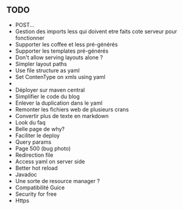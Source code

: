 ## TODO

 + POST...
 + Gestion des imports less qui doivent etre faits cote serveur pour fonctionner
 + Supporter les coffee et less pré-générés
 + Supporter les templates pré-générés
 + Don't allow serving layouts alone ?
 + Simpler layout paths
 + Use file structure as yaml
 + Set ContenType on xmls using yaml
 +
 + Déployer sur maven central
 + Simplifier le code du blog
 + Enlever la duplication dans le yaml
 + Remonter les fichiers web de plusieurs crans
 + Convertir plus de texte en markdown
 + Look du faq
 + Belle page de why?
 + Faciliter le deploy
 + Query params
 + Page 500 (bug photo)
 + Redirection file
 + Access yaml on server side
 + Better hot reload
 + Javadoc
 + Une sorte de resource manager ?
 + Compatibilité Guice
 + Security for free
 + Https






